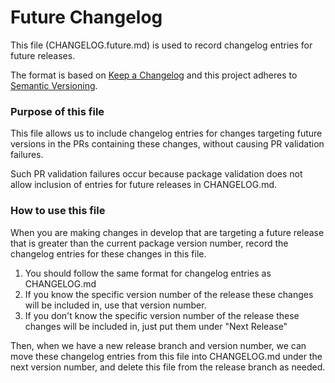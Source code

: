 # Future Changelog

This file (CHANGELOG.future.md) is used to record changelog entries for future releases.

The format is based on [Keep a Changelog](http://keepachangelog.com/en/1.0.0/)
and this project adheres to [Semantic Versioning](http://semver.org/spec/v2.0.0.html).

### Purpose of this file

This file allows us to include changelog entries for changes targeting future versions in the PRs containing these changes, without causing PR validation failures.

Such PR validation failures occur because package validation does not allow inclusion of entries for future releases in CHANGELOG.md.


### How to use this file

When you are making changes in develop that are targeting a future release that is greater than the current package version number, record the changelog entries for these changes in this file.
1. You should follow the same format for changelog entries as CHANGELOG.md
2. If you know the specific version number of the release these changes will be included in, use that version number.
3. If you don't know the specific version number of the release these changes will be included in, just put them under "Next Release"

Then, when we have a new release branch and version number, we can move these changelog entries from this file into CHANGELOG.md under the next version number, and delete this file from the release branch as needed.

